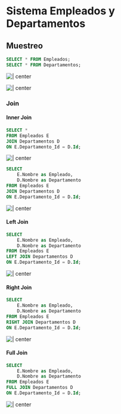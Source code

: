 # Sistema Empleados y Departamentos

## Muestreo

```sql
SELECT * FROM Empleados;
SELECT * FROM Departamentos;
```

![ | center](img/1-show.jpg)

![ | center](img/2-show.jpg)

<div style="page-break-after: always;"></div>

### Join

#### Inner Join

```sql
SELECT *
FROM Empleados E
JOIN Departamentos D
ON E.Departamento_Id = D.Id;
```

![ | center](img/3-inner.jpg)

```sql
SELECT
	E.Nombre as Empleado,
	D.Nombre as Departamento
FROM Empleados E
JOIN Departamentos D
ON E.Departamento_Id = D.Id;
 ```

![ | center](img/4-inner.jpg)

#### Left Join

```sql
SELECT
	E.Nombre as Empleado,
	D.Nombre as Departamento
FROM Empleados E
LEFT JOIN Departamentos D
ON E.Departamento_Id = D.Id;
```

![ | center](img/5-left.jpg)

#### Right Join

```sql
SELECT
	E.Nombre as Empleado,
	D.Nombre as Departamento
FROM Empleados E
RIGHT JOIN Departamentos D
ON E.Departamento_Id = D.Id;
```

![ | center](img/6-right.jpg)

#### Full Join

```sql
SELECT
	E.Nombre as Empleado,
	D.Nombre as Departamento
FROM Empleados E
FULL JOIN Departamentos D
ON E.Departamento_Id = D.Id;
```

![ | center](img/7-full.jpg)